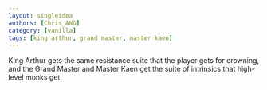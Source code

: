 ```yaml
---
layout: singleidea
authors: [Chris_ANG]
category: [vanilla]
tags: [king arthur, grand master, master kaen]
---
```

King Arthur gets the same resistance suite that the player gets for crowning, and the Grand Master and Master Kaen get the suite of intrinsics that high-level monks get.
